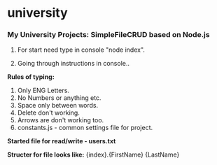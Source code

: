# university
### My University Projects: SimpleFileCRUD based on Node.js

1) For start need type in console "node index".

2) Going through instructions in console..

**Rules of typing:**
1) Only ENG Letters.
2) No Numbers or anything etc.
3) Space only between words.
4) Delete don't working.
5) Arrows are don't working too.
6) constants.js - common settings file for project.

**Started file for read/write - users.txt**

**Structer for file looks like:**
{index}.{FirstName} {LastName}
